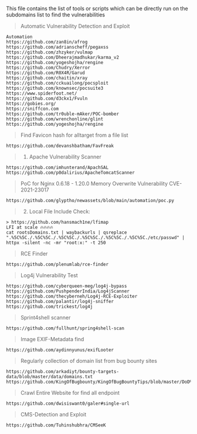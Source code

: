  This file contains the list of tools or scripts which can be directly run on the subdomains list to find the vulnerabilities

> Automatic Vulnerability Detection and Exploit
```
Automation
https://github.com/zan8in/afrog
https://github.com/adrianscheff/pegaxss
https://github.com/zhzyker/vulmap
https://github.com/Dheerajmadhukar/karma_v2
https://github.com/yogeshojha/rengine
https://github.com/Chudry/Xerror
https://github.com/R0X4R/Garud
https://github.com/chaitin/xray
https://github.com/cckuailong/pocsploit
https://github.com/knownsec/pocsuite3
https://www.spiderfoot.net/
https://github.com/d3ckx1/Fvuln
https://gobies.org/
https://sniffcon.com
https://github.com/tr0uble-mAker/POC-bomber
https://github.com/wrenchonline/glint
https://github.com/yogeshojha/rengine
```
> Find Favicon hash for alltarget from a file list
```
https://github.com/devanshbatham/FavFreak
```

> 1. Apache Vulnerability Scanner
```
https://github.com/imhunterand/ApachSAL
https://github.com/p0dalirius/ApacheTomcatScanner
```
> PoC for Nginx 0.6.18 - 1.20.0 Memory Overwrite Vulnerability CVE-2021-23017
```
https://github.com/glyptho/newassets/blob/main/automation/poc.py
```

> 2. Local File Include Check:
```
> https://github.com/hansmach1ne/lfimap
LFI at scale 🔥🔥🔥🔥
cat rootsDomains.txt | waybackurls | qsreplace ".%5C%5C./.%5C%5C./.%5C%5C./.%5C%5C./.%5C%5C./.%5C%5C./etc/passwd" | httpx -silent -nc -mr "root:x:" -t 250 
```
> RCE Finder
```
https://github.com/plenumlab/rce-finder
```

>Log4j Vulnerability Test
```
https://github.com/cyberqueen-meg/log4j-bypass
https://github.com/PushpenderIndia/Log4jScanner
https://github.com/thecyberneh/Log4j-RCE-Exploiter
https://github.com/palantir/log4j-sniffer
https://github.com/trickest/log4j
```

> Sprint4shell scanner
```
https://github.com/fullhunt/spring4shell-scan
```


> Image EXIF-Metadata find
```
https://github.com/aydinnyunus/exifLooter
```
> Regularly collection of domain list from bug bounty sites
```
https://github.com/arkadiyt/bounty-targets-data/blob/master/data/domains.txt
https://github.com/KingOfBugbounty/KingOfBugBountyTips/blob/master/DoD%20Domains.txt
```
> Crawl Entire Website for find all endpoint
```
https://github.com/dwisiswant0/galer#single-url
```
>CMS-Detection and Exploit
```
https://github.com/Tuhinshubhra/CMSeeK
```
